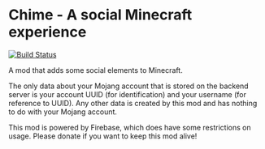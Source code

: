 Chime - A social Minecraft experience
========

[![Build Status](https://api.shippable.com/projects/53d6bd19f10833ae02b9032b/badge/master)](https://www.shippable.com/projects/53d6bd19f10833ae02b9032b/builds/history)

A mod that adds some social elements to Minecraft.

The only data about your Mojang account that is stored on the backend server is your account UUID (for identification) and your username (for reference to UUID). Any other data is created by this mod and has nothing to do with your Mojang account.

This mod is powered by Firebase, which does have some restrictions on usage. Please donate if you want to keep this mod alive!
